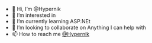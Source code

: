 - 👋 Hi, I’m @Hypernik
- 👀 I’m interested in 
- 🌱 I’m currently learning ASP.NEt
- 💞️ I’m looking to collaborate on Anything I can help with
- 📫 How to reach me [@Hypernik](github.com/Hypernik)

<!---
Hypernik/Hypernik is a ✨ special ✨ repository because its `README.md` (this file) appears on your GitHub profile.
You can click the Preview link to take a look at your changes.
--->

